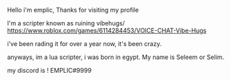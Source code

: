 Hello i'm emplic, Thanks for visiting my profile

I'm a scripter known as ruining vibehugs/ https://www.roblox.com/games/6114284453/VOICE-CHAT-Vibe-Hugs

i've been rading it for over a year now, it's been crazy.

anyways, im a lua scripter, i was born in egypt. My name is Seleem or Selim.

my discord is ! EMPLIC#9999

